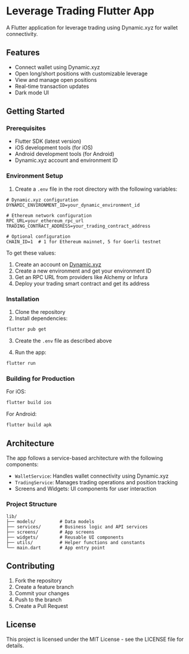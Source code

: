 # Leverage Trading Flutter App

A Flutter application for leverage trading using Dynamic.xyz for wallet connectivity.

## Features

- Connect wallet using Dynamic.xyz
- Open long/short positions with customizable leverage
- View and manage open positions
- Real-time transaction updates
- Dark mode UI

## Getting Started

### Prerequisites

- Flutter SDK (latest version)
- iOS development tools (for iOS)
- Android development tools (for Android)
- Dynamic.xyz account and environment ID

### Environment Setup

1. Create a `.env` file in the root directory with the following variables:

```env
# Dynamic.xyz configuration
DYNAMIC_ENVIRONMENT_ID=your_dynamic_environment_id

# Ethereum network configuration
RPC_URL=your_ethereum_rpc_url
TRADING_CONTRACT_ADDRESS=your_trading_contract_address

# Optional configuration
CHAIN_ID=1  # 1 for Ethereum mainnet, 5 for Goerli testnet
```

To get these values:
1. Create an account on [Dynamic.xyz](https://www.dynamic.xyz)
2. Create a new environment and get your environment ID
3. Get an RPC URL from providers like Alchemy or Infura
4. Deploy your trading smart contract and get its address

### Installation

1. Clone the repository
2. Install dependencies:
```bash
flutter pub get
```

3. Create the `.env` file as described above

4. Run the app:
```bash
flutter run
```

### Building for Production

For iOS:
```bash
flutter build ios
```

For Android:
```bash
flutter build apk
```

## Architecture

The app follows a service-based architecture with the following components:

- `WalletService`: Handles wallet connectivity using Dynamic.xyz
- `TradingService`: Manages trading operations and position tracking
- Screens and Widgets: UI components for user interaction

### Project Structure

```
lib/
├── models/         # Data models
├── services/       # Business logic and API services
├── screens/        # App screens
├── widgets/        # Reusable UI components
├── utils/          # Helper functions and constants
└── main.dart       # App entry point
```

## Contributing

1. Fork the repository
2. Create a feature branch
3. Commit your changes
4. Push to the branch
5. Create a Pull Request

## License

This project is licensed under the MIT License - see the LICENSE file for details.

